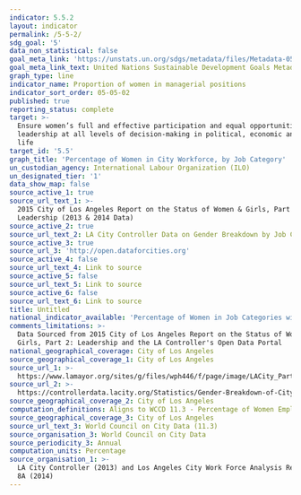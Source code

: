 ```yaml
---
indicator: 5.5.2
layout: indicator
permalink: /5-5-2/
sdg_goal: '5'
data_non_statistical: false
goal_meta_link: 'https://unstats.un.org/sdgs/metadata/files/Metadata-05-05-02.pdf'
goal_meta_link_text: United Nations Sustainable Development Goals Metadata (PDF 372 KB)
graph_type: line
indicator_name: Proportion of women in managerial positions
indicator_sort_order: 05-05-02
published: true
reporting_status: complete
target: >-
  Ensure women’s full and effective participation and equal opportunities for
  leadership at all levels of decision-making in political, economic and public
  life
target_id: '5.5'
graph_title: 'Percentage of Women in City Workforce, by Job Category'
un_custodian_agency: International Labour Organization (ILO)
un_designated_tier: '1'
data_show_map: false
source_active_1: true
source_url_text_1: >-
  2015 City of Los Angeles Report on the Status of Women & Girls, Part 2:
  Leadership (2013 & 2014 Data)
source_active_2: true
source_url_text_2: LA City Controller Data on Gender Breakdown by Job Category (2013 data)
source_active_3: true
source_url_3: 'http://open.dataforcities.org'
source_active_4: false
source_url_text_4: Link to source
source_active_5: false
source_url_text_5: Link to source
source_active_6: false
source_url_text_6: Link to source
title: Untitled
national_indicator_available: 'Percentage of Women in Job Categories within LA Government Workforce: 2014'
comments_limitations: >-
  Data Sourced from 2015 City of Los Angeles Report on the Status of Women &
  Girls, Part 2: Leadership and the LA Controller's Open Data Portal
national_geographical_coverage: City of Los Angeles
source_geographical_coverage_1: City of Los Angeles
source_url_1: >-
  https://www.lamayor.org/sites/g/files/wph446/f/page/image/LACity_Part2_Leadership.pdf
source_url_2: >-
  https://controllerdata.lacity.org/Statistics/Gender-Breakdown-of-City-Workers-by-Category/fvfi-5kja/data
source_geographical_coverage_2: City of Los Angeles
computation_definitions: Aligns to WCCD 11.3 - Percentage of Women Employed in the City Gov’t Workforce
source_geographical_coverage_3: City of Los Angeles
source_url_text_3: World Council on City Data (11.3)
source_organisation_3: World Council on City Data
source_periodicity_3: Annual
computation_units: Percentage
source_organisation_1: >-
  LA City Controller (2013) and Los Angeles City Work Force Analysis Report No.
  8A (2014)
---
```

